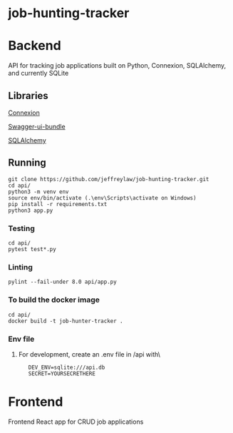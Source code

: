 # job-hunting-tracker

# Backend
API for tracking job applications built on Python, Connexion, SQLAlchemy, and currently SQLite

## Libraries

[Connexion](https://pypi.org/project/connexion/)

[Swagger-ui-bundle](https://pypi.org/project/swagger-ui-bundle/)

[SQLAlchemy](https://pypi.org/project/SQLAlchemy/)


## Running

```
git clone https://github.com/jeffreylaw/job-hunting-tracker.git
cd api/
python3 -m venv env
source env/bin/activate (.\env\Scripts\activate on Windows)
pip install -r requirements.txt
python3 app.py
```

### Testing

```
cd api/
pytest test*.py
```

### Linting

``` 
pylint --fail-under 8.0 api/app.py
```

### To build the docker image

```
cd api/
docker build -t job-hunter-tracker .
```

### Env file
1. For development, create an .env file in /api with\
    ```
       DEV_ENV=sqlite:///api.db
       SECRET=YOURSECRETHERE
    ```

# Frontend
Frontend React app for CRUD job applications